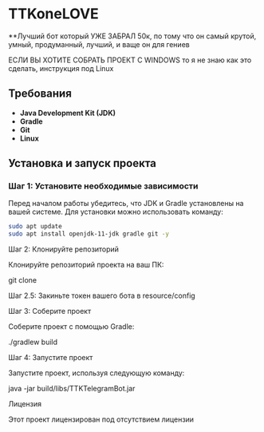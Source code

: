 # TTKoneLOVE
**Лучший бот который УЖЕ ЗАБРАЛ 50к, по тому что он самый крутой, умный, продуманный, лучший, и ваще он для гениев


ЕСЛИ ВЫ ХОТИТЕ СОБРАТЬ ПРОЕКТ С WINDOWS то я не знаю как это сделать, инструкция под Linux

## Требования
- **Java Development Kit (JDK)**
- **Gradle** 
- **Git** 
- **Linux** 

## Установка и запуск проекта

### Шаг 1: Установите необходимые зависимости
Перед началом работы убедитесь, что JDK и Gradle установлены на вашей системе. Для установки можно использовать команду:
```bash
sudo apt update
sudo apt install openjdk-11-jdk gradle git -y
```

Шаг 2: Клонируйте репозиторий

Клонируйте репозиторий проекта на ваш ПК:

git clone

Шаг 2.5: Закиньте токен вашего бота в resource/config

Шаг 3: Соберите проект

Соберите проект с помощью Gradle:

./gradlew build

Шаг 4: Запустите проект

Запустите проект, используя следующую команду:

java -jar build/libs/TTKTelegramBot.jar


Лицензия

Этот проект лицензирован под отсутствием лицензии
